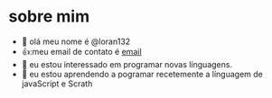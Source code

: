 # sobre mim
- 👋 olá meu nome é @loran132
- 👍:meu email de contato é [email](loran.alves@escola.pr.gov.br)
- 👀 eu estou interessado em programar novas línguagens.
- 🌱 eu estou aprendendo a pogramar recetemente a línguagem de javaScript e Scrath
